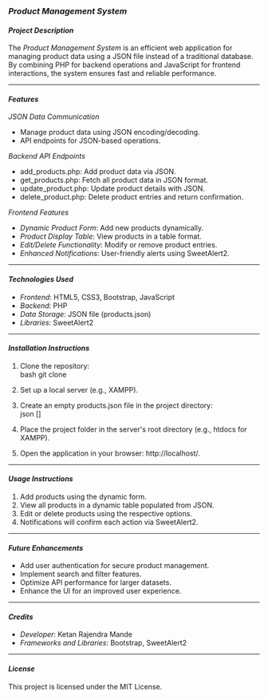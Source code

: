 ### *Product Management System*

#### *Project Description*  
The *Product Management System* is an efficient web application for managing product data using a JSON file instead of a traditional database. By combining PHP for backend operations and JavaScript for frontend interactions, the system ensures fast and reliable performance.

---

#### *Features*  

*JSON Data Communication*  
- Manage product data using JSON encoding/decoding.  
- API endpoints for JSON-based operations.  

*Backend API Endpoints*  
- add_products.php: Add product data via JSON.  
- get_products.php: Fetch all product data in JSON format.  
- update_product.php: Update product details with JSON.  
- delete_product.php: Delete product entries and return confirmation.  

*Frontend Features*  
- *Dynamic Product Form*: Add new products dynamically.  
- *Product Display Table*: View products in a table format.  
- *Edit/Delete Functionality*: Modify or remove product entries.  
- *Enhanced Notifications*: User-friendly alerts using SweetAlert2.  

---

#### *Technologies Used*  
- *Frontend*: HTML5, CSS3, Bootstrap, JavaScript  
- *Backend*: PHP  
- *Data Storage*: JSON file (products.json)  
- *Libraries*: SweetAlert2  

---

#### *Installation Instructions*  
1. Clone the repository:  
   bash
   git clone <repository-url>
     
2. Set up a local server (e.g., XAMPP).  
3. Create an empty products.json file in the project directory:  
   json
   []
     
4. Place the project folder in the server's root directory (e.g., htdocs for XAMPP).  
5. Open the application in your browser: http://localhost/<project-folder>.  

---

#### *Usage Instructions*  
1. Add products using the dynamic form.  
2. View all products in a dynamic table populated from JSON.  
3. Edit or delete products using the respective options.  
4. Notifications will confirm each action via SweetAlert2.  

---

#### *Future Enhancements*  
- Add user authentication for secure product management.  
- Implement search and filter features.  
- Optimize API performance for larger datasets.  
- Enhance the UI for an improved user experience.  

---

#### *Credits*  
- *Developer*: Ketan Rajendra Mande  
- *Frameworks and Libraries*: Bootstrap, SweetAlert2  

---

#### *License*  
This project is licensed under the MIT License.
